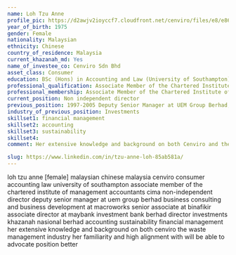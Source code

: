 ```yaml
---
name: Loh Tzu Anne
profile_pic: https://d2awjv2ioyccf7.cloudfront.net/cenviro/files/e8/e86d5b70-f471-4776-935c-5f15f99a8ca6.jpg
year_of_birth: 1975
gender: Female
nationality: Malaysian
ethnicity: Chinese
country_of_residence: Malaysia 
current_khazanah_md: Yes
name_of_investee_co: Cenviro Sdn Bhd
asset_class: Consumer
education: BSc (Hons) in Accounting and Law (University of Southampton) 
professional_qualification: Associate Member of the Chartered Institute of Management Accountants (CIMA), UK
professional_membership: Associate Member of the Chartered Institute of Management Accountants (CIMA), UK
current_position: Non independent director
previous_position: 1997-2005 Deputy Senior Manager at UEM Group Berhad, 2005-2006 Senior Manager, Business Consulting and Business Development at Macroworks Sdn Bhd, 2006-2008 Senior Associate at BinaFikir Sdn Bhd, 2008-2011 Associate Director at Maybank Investment Bank Berhad, 2011-2021 Director, Investments at Khazanah Nasional Berhad
industry_of_previous_position: Investments
skillset1: financial management
skillset2: accounting
skillset3: sustainability
skillset4: 
comment: Her extensive knowledge and background on both Cenviro and the waste management industry, Her familiarity and high alignment with Khazanah Anne will be able to advocate Khazanah’s position better

slug: https://www.linkedin.com/in/tzu-anne-loh-85ab581a/
---
```


loh tzu anne [female] malaysian chinese malaysia cenviro consumer accounting law university of southampton associate member of the chartered institute of management accountants cima non-independent director deputy senior manager at uem group berhad business consulting and business development at macroworks senior associate at binafikir associate director at maybank investment bank berhad director investments khazanah nasional berhad accounting sustainability financial management her extensive knowledge and background on both cenviro the waste management industry her familiarity and high alignment with will be able to advocate position better